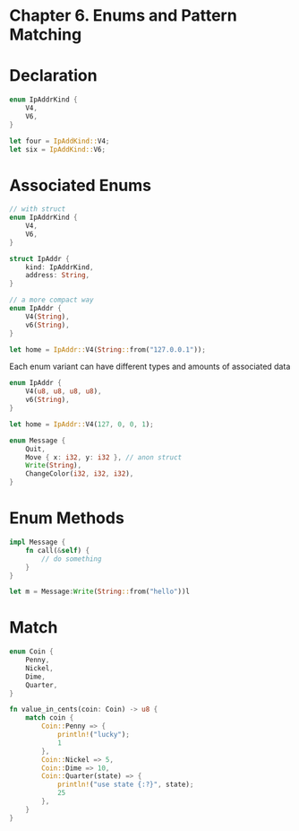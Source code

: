 # Chapter 6. Enums and Pattern Matching

# Declaration

```rust
enum IpAddrKind {
    V4,
    V6,
}

let four = IpAddKind::V4;
let six = IpAddKind::V6;
```

# Associated Enums

```rust
// with struct
enum IpAddrKind {
    V4,
    V6,
}

struct IpAddr {
    kind: IpAddrKind,
    address: String,
}

// a more compact way
enum IpAddr {
    V4(String),
    v6(String),
}

let home = IpAddr::V4(String::from("127.0.0.1"));
```

Each enum variant can have different types and amounts of associated data

```rust
enum IpAddr {
    V4(u8, u8, u8, u8),
    v6(String),
}

let home = IpAddr::V4(127, 0, 0, 1);

enum Message {
    Quit,
    Move { x: i32, y: i32 }, // anon struct
    Write(String),
    ChangeColor(i32, i32, i32),
}
```

# Enum Methods

```rust
impl Message {
    fn call(&self) {
        // do something
    }
}

let m = Message:Write(String::from("hello"))l
```

# Match

```rust
enum Coin {
    Penny,
    Nickel,
    Dime,
    Quarter,
}

fn value_in_cents(coin: Coin) -> u8 {
    match coin {
        Coin::Penny => {
            println!("lucky");
            1
        },
        Coin::Nickel => 5,
        Coin::Dime => 10,
        Coin::Quarter(state) => {
            println!("use state {:?}", state);
            25
        },
    }
}
```